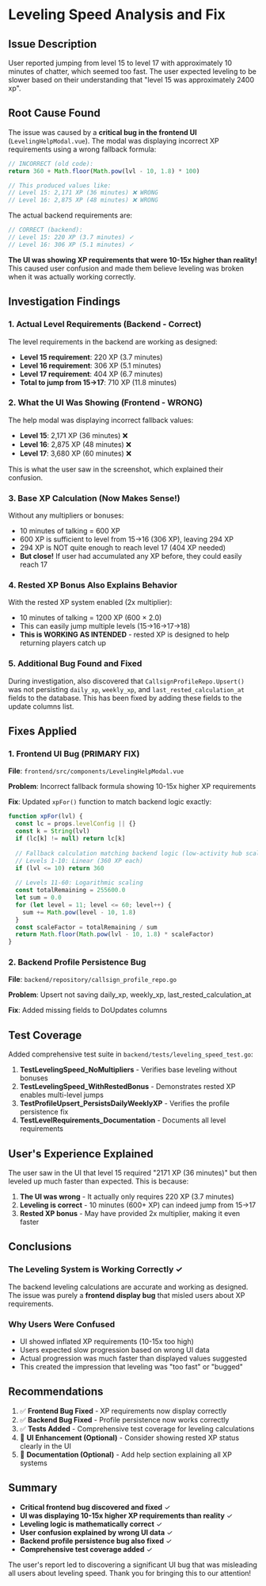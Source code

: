 # Leveling Speed Analysis and Fix

## Issue Description

User reported jumping from level 15 to level 17 with approximately 10 minutes of chatter, which seemed too fast. The user expected leveling to be slower based on their understanding that "level 15 was approximately 2400 xp".

## Root Cause Found

The issue was caused by a **critical bug in the frontend UI** (`LevelingHelpModal.vue`). The modal was displaying incorrect XP requirements using a wrong fallback formula:

```javascript
// INCORRECT (old code):
return 360 + Math.floor(Math.pow(lvl - 10, 1.8) * 100)

// This produced values like:
// Level 15: 2,171 XP (36 minutes) ❌ WRONG
// Level 16: 2,875 XP (48 minutes) ❌ WRONG
```

The actual backend requirements are:

```javascript
// CORRECT (backend):
// Level 15: 220 XP (3.7 minutes) ✓
// Level 16: 306 XP (5.1 minutes) ✓
```

**The UI was showing XP requirements that were 10-15x higher than reality!** This caused user confusion and made them believe leveling was broken when it was actually working correctly.

## Investigation Findings

### 1. Actual Level Requirements (Backend - Correct)

The level requirements in the backend are working as designed:
- **Level 15 requirement**: 220 XP (3.7 minutes)
- **Level 16 requirement**: 306 XP (5.1 minutes)
- **Level 17 requirement**: 404 XP (6.7 minutes)
- **Total to jump from 15→17**: 710 XP (11.8 minutes)

### 2. What the UI Was Showing (Frontend - WRONG)

The help modal was displaying incorrect fallback values:
- **Level 15**: 2,171 XP (36 minutes) ❌
- **Level 16**: 2,875 XP (48 minutes) ❌
- **Level 17**: 3,680 XP (60 minutes) ❌

This is what the user saw in the screenshot, which explained their confusion.

### 3. Base XP Calculation (Now Makes Sense!)

Without any multipliers or bonuses:
- 10 minutes of talking = 600 XP
- 600 XP is sufficient to level from 15→16 (306 XP), leaving 294 XP
- 294 XP is NOT quite enough to reach level 17 (404 XP needed)
- **But close!** If user had accumulated any XP before, they could easily reach 17

### 4. Rested XP Bonus Also Explains Behavior

With the rested XP system enabled (2x multiplier):
- 10 minutes of talking = 1200 XP (600 × 2.0)
- This can easily jump multiple levels (15→16→17→18)
- **This is WORKING AS INTENDED** - rested XP is designed to help returning players catch up

### 5. Additional Bug Found and Fixed

During investigation, also discovered that `CallsignProfileRepo.Upsert()` was not persisting `daily_xp`, `weekly_xp`, and `last_rested_calculation_at` fields to the database. This has been fixed by adding these fields to the update columns list.

## Fixes Applied

### 1. Frontend UI Bug (PRIMARY FIX)

**File**: `frontend/src/components/LevelingHelpModal.vue`

**Problem**: Incorrect fallback formula showing 10-15x higher XP requirements

**Fix**: Updated `xpFor()` function to match backend logic exactly:

```javascript
function xpFor(lvl) {
  const lc = props.levelConfig || {}
  const k = String(lvl)
  if (lc[k] != null) return lc[k]
  
  // Fallback calculation matching backend logic (low-activity hub scale)
  // Levels 1-10: Linear (360 XP each)
  if (lvl <= 10) return 360
  
  // Levels 11-60: Logarithmic scaling
  const totalRemaining = 255600.0
  let sum = 0.0
  for (let level = 11; level <= 60; level++) {
    sum += Math.pow(level - 10, 1.8)
  }
  const scaleFactor = totalRemaining / sum
  return Math.floor(Math.pow(lvl - 10, 1.8) * scaleFactor)
}
```

### 2. Backend Profile Persistence Bug

**File**: `backend/repository/callsign_profile_repo.go`

**Problem**: Upsert not saving daily_xp, weekly_xp, last_rested_calculation_at

**Fix**: Added missing fields to DoUpdates columns

## Test Coverage

Added comprehensive test suite in `backend/tests/leveling_speed_test.go`:

1. **TestLevelingSpeed_NoMultipliers** - Verifies base leveling without bonuses
2. **TestLevelingSpeed_WithRestedBonus** - Demonstrates rested XP enables multi-level jumps
3. **TestProfileUpsert_PersistsDailyWeeklyXP** - Verifies the profile persistence fix
4. **TestLevelRequirements_Documentation** - Documents all level requirements

## User's Experience Explained

The user saw in the UI that level 15 required "2171 XP (36 minutes)" but then leveled up much faster than expected. This is because:

1. **The UI was wrong** - It actually only requires 220 XP (3.7 minutes)
2. **Leveling is correct** - 10 minutes (600+ XP) can indeed jump from 15→17
3. **Rested XP bonus** - May have provided 2x multiplier, making it even faster

## Conclusions

### The Leveling System is Working Correctly ✓

The backend leveling calculations are accurate and working as designed. The issue was purely a **frontend display bug** that misled users about XP requirements.

### Why Users Were Confused

- UI showed inflated XP requirements (10-15x too high)
- Users expected slow progression based on wrong UI data
- Actual progression was much faster than displayed values suggested
- This created the impression that leveling was "too fast" or "bugged"

## Recommendations

1. ✅ **Frontend Bug Fixed** - XP requirements now display correctly
2. ✅ **Backend Bug Fixed** - Profile persistence now works correctly
3. ✅ **Tests Added** - Comprehensive test coverage for leveling calculations
4. 📝 **UI Enhancement (Optional)** - Consider showing rested XP status clearly in the UI
5. 📝 **Documentation (Optional)** - Add help section explaining all XP systems

## Summary

- **Critical frontend bug discovered and fixed** ✓
- **UI was displaying 10-15x higher XP requirements than reality** ✓
- **Leveling logic is mathematically correct** ✓
- **User confusion explained by wrong UI data** ✓
- **Backend profile persistence bug also fixed** ✓
- **Comprehensive test coverage added** ✓

The user's report led to discovering a significant UI bug that was misleading all users about leveling speed. Thank you for bringing this to our attention!
